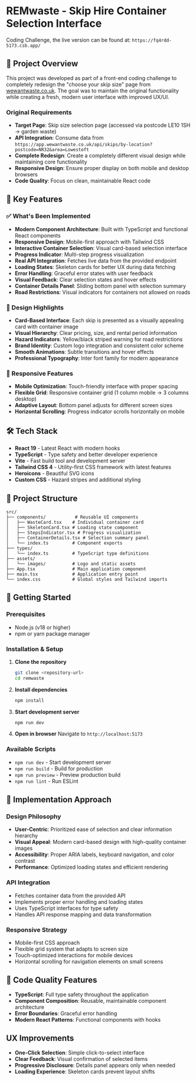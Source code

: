 # REMwaste - Skip Hire Container Selection Interface

Coding Challenge, the live version can be found at: `https://fq4rdd-5173.csb.app/` 

## 🎯 Project Overview

This project was developed as part of a front-end coding challenge to completely redesign the "choose your skip size" page from [wewantwaste.co.uk](https://wewantwaste.co.uk/). The goal was to maintain the original functionality while creating a fresh, modern user interface with improved UX/UI.

### Original Requirements
- **Target Page**: Skip size selection page (accessed via postcode LE10 1SH → garden waste)
- **API Integration**: Consume data from `https://app.wewantwaste.co.uk/api/skips/by-location?postcode=NR32&area=Lowestoft`
- **Complete Redesign**: Create a completely different visual design while maintaining core functionality
- **Responsive Design**: Ensure proper display on both mobile and desktop browsers
- **Code Quality**: Focus on clean, maintainable React code

## 🚀 Key Features

### ✅ What's Been Implemented

- **Modern Component Architecture**: Built with TypeScript and functional React components
- **Responsive Design**: Mobile-first approach with Tailwind CSS
- **Interactive Container Selection**: Visual card-based selection interface
- **Progress Indicator**: Multi-step progress visualization
- **Real API Integration**: Fetches live data from the provided endpoint
- **Loading States**: Skeleton cards for better UX during data fetching
- **Error Handling**: Graceful error states with user feedback
- **Visual Feedback**: Clear selection states and hover effects
- **Container Details Panel**: Sliding bottom panel with selection summary
- **Road Restrictions**: Visual indicators for containers not allowed on roads

### 🎨 Design Highlights

- **Card-Based Interface**: Each skip is presented as a visually appealing card with container image
- **Visual Hierarchy**: Clear pricing, size, and rental period information
- **Hazard Indicators**: Yellow/black striped warning for road restrictions
- **Brand Identity**: Custom logo integration and consistent color scheme
- **Smooth Animations**: Subtle transitions and hover effects
- **Professional Typography**: Inter font family for modern appearance

### 📱 Responsive Features

- **Mobile Optimization**: Touch-friendly interface with proper spacing
- **Flexible Grid**: Responsive container grid (1 column mobile → 3 columns desktop)
- **Adaptive Layout**: Bottom panel adjusts for different screen sizes
- **Horizontal Scrolling**: Progress indicator scrolls horizontally on mobile

## 🛠 Tech Stack

- **React 19** - Latest React with modern hooks
- **TypeScript** - Type safety and better developer experience
- **Vite** - Fast build tool and development server
- **Tailwind CSS 4** - Utility-first CSS framework with latest features
- **Heroicons** - Beautiful SVG icons
- **Custom CSS** - Hazard stripes and additional styling

## 📁 Project Structure

```
src/
├── components/           # Reusable UI components
│   ├── WasteCard.tsx    # Individual container card
│   ├── SkeletonCard.tsx # Loading state component
│   ├── StepsIndicator.tsx # Progress visualization
│   ├── ContainerDetails.tsx # Selection summary panel
│   └── index.ts         # Component exports
├── types/
│   └── index.ts         # TypeScript type definitions
├── assets/
│   └── images/          # Logo and static assets
├── App.tsx              # Main application component
├── main.tsx             # Application entry point
└── index.css            # Global styles and Tailwind imports
```

## 🚀 Getting Started

### Prerequisites
- Node.js (v18 or higher)
- npm or yarn package manager

### Installation & Setup

1. **Clone the repository**
   ```bash
   git clone <repository-url>
   cd remwaste
   ```

2. **Install dependencies**
   ```bash
   npm install
   ```

3. **Start development server**
   ```bash
   npm run dev
   ```

4. **Open in browser**
   Navigate to `http://localhost:5173`

### Available Scripts

- `npm run dev` - Start development server
- `npm run build` - Build for production
- `npm run preview` - Preview production build
- `npm run lint` - Run ESLint

## 🎯 Implementation Approach

### Design Philosophy
- **User-Centric**: Prioritized ease of selection and clear information hierarchy
- **Visual Appeal**: Modern card-based design with high-quality container images
- **Accessibility**: Proper ARIA labels, keyboard navigation, and color contrast
- **Performance**: Optimized loading states and efficient rendering

### API Integration
- Fetches container data from the provided API
- Implements proper error handling and loading states
- Uses TypeScript interfaces for type safety
- Handles API response mapping and data transformation

### Responsive Strategy
- Mobile-first CSS approach
- Flexible grid system that adapts to screen size
- Touch-optimized interactions for mobile devices
- Horizontal scrolling for navigation elements on small screens

## 🔧 Code Quality Features

- **TypeScript**: Full type safety throughout the application
- **Component Composition**: Reusable, maintainable component architecture
- **Error Boundaries**: Graceful error handling
- **Modern React Patterns**: Functional components with hooks

## UX Improvements
- **One-Click Selection**: Simple click-to-select interface
- **Clear Feedback**: Visual confirmation of selected items
- **Progressive Disclosure**: Details panel appears only when needed
- **Loading Experience**: Skeleton cards prevent layout shifts
